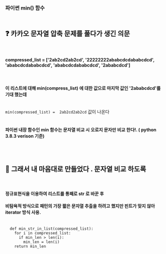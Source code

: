 ### 파이썬 min() 함수  


  
##  <br/>:question: 카카오 문자열 압축 문제를 풀다가 생긴 의문  



####   <br/><br/> compressed_list = ['2ab2cd2ab2cd',  '22222222ababcdcdababcdcd', 'ababcdcdababcdcd', 'ababcdcdababcdcd', '2ababcdcd']


#### <br/><br/>이 리스트에 대해 min(compress_list) 에 대한 값으로 마지막 값인 '2ababcdcd'를 기대 했는데 
     

<br/>`min(compressed_list) =  2ab2cd2ab2cd` 값이 나온다

#### <br/> 파이썬 내장 함수인 min 함수는 문자열 비교 시 오로지 문자만 비교 한다!. ( python 3.8.3 verison 기준)

## <br/><br/> 📖 그래서 내 마음대로 만들었다 . 문자열 비교 하도록
  
#### <br/><br/> 정규표현식을 이용하여 리스트를 통째로 str 로 바꾼 후

#### 비탐욕적 방식으로 패턴의 가장 짧은 문자열 추출을 하려고 했지만 핀트가 맞지 않아 iterator 방식 사용. <br/><br/>

```{.python} <br/><br/>
  def min_str_in_list(compressed_list): 
    for i in compressed_list:    
      if min_len > len(i):  
        min_len = len(i)  
    return min_len  
```
